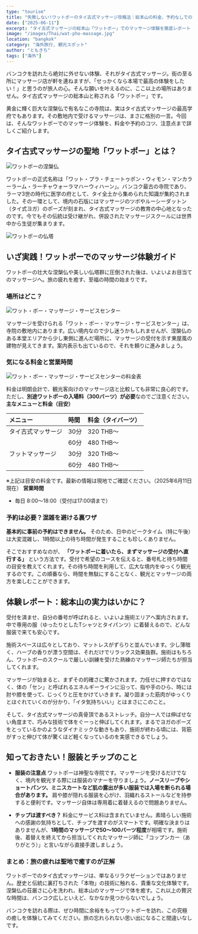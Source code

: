 ```yaml
---
type: "tourism"
title: "失敗しない!ワットポーのタイ古式マッサージ攻略法｜総本山の料金、予約なしでの待ち時間、チップまで解説"
date: ["2025-06-11"]
excerpt: "タイ古式マッサージの総本山「ワットポー」でのマッサージ体験を徹底レポート！気になる料金や営業時間、予約なしでの混雑状況や待ち時間を回避する裏ワザも解説。本場の施術内容から服装、チップの相場まで、バンコク旅行で最高の癒しを体験するために知りたい情報を凝縮しました。"
image: "/images/Thai/wat-pho-massage.jpg"
location: "bangkok"
category: "海外旅行, 観光スポット"
author: "ともきち"
tags: ["海外"]
---
```


バンコクを訪れたら絶対に外せない体験、それがタイ古式マッサージ。街の至る所にマッサージ店が軒を連ねますが、「せっかくなら本場で最高の体験をしたい！」と思うのが旅人の心。そんな願いを叶えるのに、ここ以上の場所はありません。タイ古式マッサージの総本山と称される「ワットポー」です。

黄金に輝く巨大な涅槃仏で有名なこの寺院は、実はタイ古式マッサージの最高学府でもあります。その敷地内で受けるマッサージは、まさに格別の一言。今回は、そんなワットポーでのマッサージ体験を、料金や予約のコツ、注意点まで詳しくご紹介します。

## タイ古式マッサージの聖地「ワットポー」とは？

![ワットポーの涅槃仏](/images/Thai/wat-pho-nirvana-buddha.jpg)

ワットポーの正式名称は「ワット・プラ・チェートゥポン・ウィモン・マンカラーラーム・ラーチャウォーラマハーウィハーン」。バンコク最古の寺院であり、ラーマ3世の時代に医学の府として、タイ全土から集められた知識が集約されました。その一環として、境内の石版にはマッサージのツボやルーシーダットン（タイ式ヨガ）のポーズが刻まれ、タイ古式マッサージの教育の中心地となったのです。今でもその伝統は受け継がれ、併設されたマッサージスクールには世界中から生徒が集まります。

![ワットポーの仏塔](/images/Thai/wat-pho-pagoda.jpg)

## いざ実践！ワットポーでのマッサージ体験ガイド

ワットポーの壮大な涅槃仏や美しい仏塔群に圧倒された後は、いよいよお目当てのマッサージへ。旅の疲れを癒す、至福の時間の始まりです。

### **場所はどこ？**

![ワット・ポー・マッサージ・サービスセンター](/images/Thai/wat-pho-massage.jpg)

マッサージを受けられる「ワット・ポー・マッサージ・サービスセンター」は、寺院の敷地内にあります。広い境内なので少し迷うかもしれませんが、涅槃仏のある本堂エリアから少し東側に進んだ場所に、マッサージの受付を示す東屋風の建物が見えてきます。案内表示も出ているので、それを頼りに進みましょう。

### **気になる料金と営業時間**

![ワット・ポー・マッサージ・サービスセンターの料金表](/images/Thai/wat-pho-massage-price-list.jpg)

料金は明朗会計で、観光客向けのマッサージ店と比較しても非常に良心的です。ただし、**別途ワットポーの入場料（300バーツ）が必要**なのでご注意ください。
**主なメニューと料金（目安）**

| メニュー           | 時間 | 料金（タイバーツ） |
| :----------------- | :--- | :----------------- |
| タイ古式マッサージ | 30分 | 320 THB～          |
|                    | 60分 | 480 THB～          |
| フットマッサージ   | 30分 | 320 THB～          |
|                    | 60分 | 480 THB～          |

※上記は目安の料金です。最新の情報は現地でご確認ください。（2025年6月11日現在）
**営業時間**

- 毎日 8:00～18:00（受付は17:00頃まで）

### **予約は必要？混雑を避ける裏ワザ**

**基本的に事前の予約はできません。** そのため、日中のピークタイム（特に午後）は大変混雑し、1時間以上の待ち時間が発生することも珍しくありません。

そこでおすすめなのが、 **「ワットポーに着いたら、まずマッサージの受付へ直行する」** という方法です。受付で希望のコースを伝えると、番号札と待ち時間の目安を教えてくれます。その待ち時間を利用して、広大な境内をゆっくり観光するのです。この順番なら、時間を無駄にすることなく、観光とマッサージの両方を楽しむことができます。

## 体験レポート：総本山の実力はいかに？

受付を済ませ、自分の番号が呼ばれると、いよいよ施術エリアへ案内されます。中で専用の服（ゆったりとしたTシャツとタイパンツ）に着替えるので、どんな服装で来ても安心です。

施術スペースは広々としており、マットレスがずらりと並んでいます。少し薄暗く、ハーブの香りが漂う空間は、それだけでリラックス効果抜群。施術はもちろん、ワットポーのスクールで厳しい訓練を受けた熟練のマッサージ師たちが担当してくれます。

マッサージが始まると、まずその的確さに驚かされます。力任せに押すのではなく、体の「セン」と呼ばれるエネルギーラインに沿って、指や手のひら、時には肘や膝を使って、じっくりと圧をかけていきます。凝り固まった筋肉がゆっくりとほぐれていくのが分かり、「イタ気持ちいい」とはまさにこのこと。

そして、タイ古式マッサージの真骨頂であるストレッチ。自分一人では伸ばせない角度まで、巧みな技術で体をぐーっと伸ばしてくれます。まるでヨガのポーズをとっているかのようなダイナミックな動きもあり、施術が終わる頃には、背筋がすっと伸びて体が驚くほど軽くなっているのを実感できるでしょう。

## 知っておきたい！服装とチップのこと

- **服装の注意点**
  ワットポーは神聖な寺院です。マッサージを受けるだけでなく、境内を観光する際には服装のマナーを守りましょう。**ノースリーブやショートパンツ、ミニスカートなど肌の露出が多い服装では入場を断られる場合があります。** 肩や膝が隠れる服装を心がけ、羽織れるストールなどを持参すると便利です。マッサージ自体は専用着に着替えるので問題ありません。

- **チップは渡すべき？**
  料金にサービス料は含まれていません。素晴らしい施術への感謝の気持ちとして、チップを渡すのがスマートです。明確な決まりはありませんが、**1時間のマッサージで50～100バーツ程度**が相場です。施術後、着替えを終えてから担当してくれたマッサージ師に「コップンカー（ありがとう）」と言いながら直接手渡しましょう。

### まとめ：旅の疲れは聖地で癒すのが正解

ワットポーでのタイ古式マッサージは、単なるリラクゼーションではありません。歴史と伝統に裏打ちされた「本物」の技術に触れる、貴重な文化体験です。涅槃仏の荘厳さに心を洗われ、総本山のマッサージで体を癒す。これ以上の贅沢な時間は、バンコク広しといえど、なかなか見つからないでしょう。

バンコクを訪れる際は、ぜひ時間に余裕をもってワットポーを訪れ、この究極の癒しを体験してみてください。旅の忘れられない思い出になること間違いなしです。

